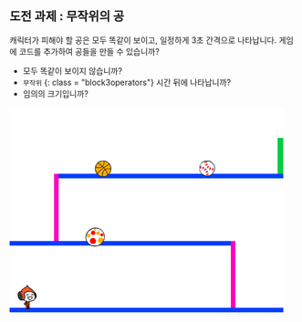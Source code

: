 ## 도전 과제 : 무작위의 공

캐릭터가 피해야 할 공은 모두 똑같이 보이고, 일정하게 3초 간격으로 나타납니다. 게임에 코드를 추가하여 공들을 만들 수 있습니까?

+ 모두 똑같이 보이지 않습니까?
+ `무작위` {: class = "block3operators"} 시간 뒤에 나타납니까?
+ 임의의 크기입니까?

![스크린샷](images/dodge-ball-random.png)